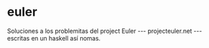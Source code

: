 # euler
Soluciones a los problemitas del project Euler --- projecteuler.net --- escritas en un haskell así nomas.
